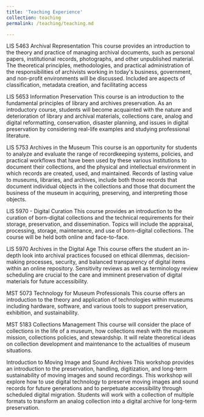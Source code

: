 ```yaml
---
title: 'Teaching Experience'
collection: teaching
permalink: /teaching/teaching.md

---
```

LIS 5463 Archival Representation
  This course provides an introduction to the theory and practice of managing archival documents, such as personal papers, institutional records, photographs, and other unpublished material. The theoretical principles, methodologies, and practical administration of the responsibilities of archivists working in today's business, government, and non-profit environments will be discussed. Included are aspects of classification, metadata creation, and facilitating access

LIS 5653 Information Preservation
  This course is an introduction to the fundamental principles of library and archives preservation. As an introductory course, students will become acquainted with the nature and deterioration of library and archival materials, collections care, analog and digital reformatting, conservation, disaster planning, and issues in digital preservation by considering real-life examples and studying professional literature.

LIS 5753 Archives in the Museum
  This course is an opportunity for students to analyze and evaluate the range of recordkeeping systems, policies, and practical workflows that have been used by these various institutions to document their collections, and the physical and intellectual environment in which records are created, used, and maintained. Records of lasting value to museums, libraries, and archives, include both those records that document individual objects in the collections and those that document the business of the museum in acquiring, preserving, and interpreting those objects.

LIS 5970 - Digital Curation
  This course provides an introduction to the curation of born-digital collections and the technical requirements for their storage, preservation, and dissemination. Topics will include the appraisal, processing, storage, maintenance, and use of born-digital collections.  The course will be held both online and face-to-face.

LIS 5970 Archives in the Digital Age
  This course offers the student an in-depth look into archival practices focused on ethical dilemmas, decision-making processes, security, and balanced transparency of digital items within an online repository. Sensitivity reviews as well as terminology review scheduling are crucial to the care and imminent preservation of digital materials for future accessibility.

MST 5073 Technology for Museum Professionals
  This course offers an introduction to the theory and application of technologies within museums including hardware, software, and various tools to support preservation, exhibition, and sustainability.

MST 5183 Collections Management
  This course will consider the place of collections in the life of a museum, how collections mesh with the museum mission, collections policies, and stewardship. It will relate theoretical ideas on collection development and maintenance to the actualities of museum situations.

Introduction to Moving Image and Sound Archives
  This workshop provides an introduction to the preservation, handling, digitization, and long-term sustainability of moving images and sound recordings. This workshop will explore how to use digital technology to preserve moving images and sound records for future generations and to perpetuate accessibility through scheduled digital migration. Students will work with a collection of multiple formats to transform an analog collection into a digital archive for long-term preservation. 
